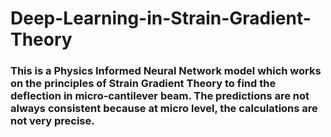 # Deep-Learning-in-Strain-Gradient-Theory

### This is a Physics Informed Neural Network model which works on the principles of Strain Gradient Theory to find the deflection in micro-cantilever beam. The predictions are not always consistent because at micro level, the calculations are not very precise.
